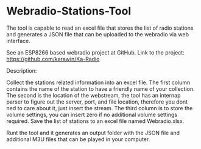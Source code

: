 # Webradio-Stations-Tool

The tool is capable to read an excel file that stores the list of radio stations and generates a JSON file that can be uploaded to the webradio via web interface.

See an ESP8266 based webradio project at GitHub.
Link to the project: https://github.com/karawin/Ka-Radio

Description:

Collect the stations related information into an excel file. The first column contains the name of the station to have a friendly name of your collection. The second is the location of the webstream, the tool has an internap parser to figure out the server, port, and file location, therefore you dont ned to care about it, just insert the stream. The third column is to store the volume settings, you can insert zero if no additional volume settings required. Save the list of stations to an excel file named Webradio.xlsx.

Runt the tool and it generates an output folder with the JSON file and additional M3U files that can be played in your computer.


